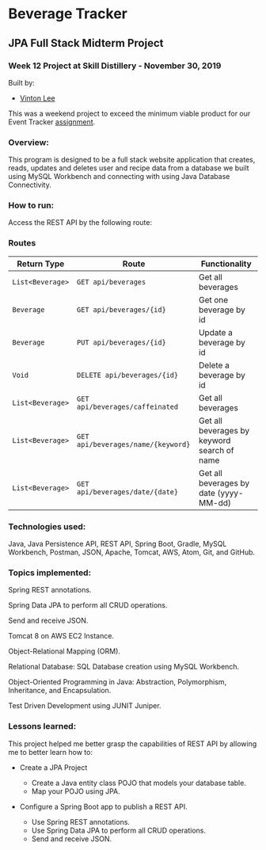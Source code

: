 # Beverage Tracker

## JPA Full Stack Midterm Project

### Week 12 Project at Skill Distillery - November 30, 2019

Built by:
* [Vinton Lee](https://github.com/vintonl)

This was a weekend project to exceed the minimum viable product for our Event Tracker [assignment](https://github.com/vintonl/EventTrackerProject/blob/master/Assignment.md).

### Overview:

This program is designed to be a full stack website application that creates, reads, updates and deletes user and recipe data from a database we built using MySQL Workbench and connecting with using Java Database Connectivity.

### How to run:

Access the REST API by the following route:

### Routes

| Return Type    | Route                 | Functionality            |
|----------------|-----------------------|--------------------------|
| `List<Beverage>` |`GET api/beverages`| Get all beverages   |
| `Beverage`       |`GET api/beverages/{id}`| Get one beverage by id |
| `Beverage`       |`PUT api/beverages/{id}`| Update a beverage by id|
| `Void`       |`DELETE api/beverages/{id}`| Delete a beverage by id|
| `List<Beverage>` |`GET api/beverages/caffeinated`| Get all beverages   |
| `List<Beverage>` |`GET api/beverages/name/{keyword}`| Get all beverages by keyword search of name   |
| `List<Beverage>` |`GET api/beverages/date/{date}`| Get all beverages by date (yyyy-MM-dd)   |

### Technologies used:

Java, Java Persistence API, REST API, Spring Boot, Gradle, MySQL Workbench, Postman, JSON, Apache, Tomcat, AWS, Atom, Git, and GitHub.

### Topics implemented:

Spring REST annotations.

Spring Data JPA to perform all CRUD operations.

Send and receive JSON.

Tomcat 8 on AWS EC2 Instance.

Object-Relational Mapping (ORM).

Relational Database: SQL Database creation using MySQL Workbench.

Object-Oriented Programming in Java: Abstraction, Polymorphism, Inheritance, and Encapsulation.

Test Driven Development using JUNIT Juniper.

### Lessons learned:

This project helped me better grasp the capabilities of REST API by allowing me to better learn how to:
* Create a JPA Project
  * Create a Java entity class POJO that models your database table.
  * Map your POJO using JPA.

* Configure a Spring Boot app to publish a REST API.
  * Use Spring REST annotations.
  * Use Spring Data JPA to perform all CRUD operations.
  * Send and receive JSON.
